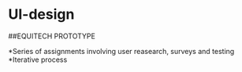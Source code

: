 # UI-design

##EQUITECH PROTOTYPE

*Series of assignments involving user reasearch, surveys and testing
*Iterative process
